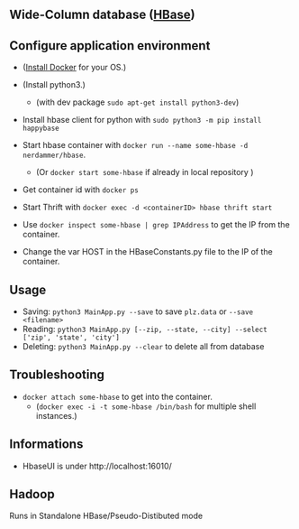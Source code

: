 ## Wide-Column database ([HBase](https://hbase.apache.org/))

## Configure application environment

* ([Install Docker](https://docs.docker.com/engine/installation/) for your OS.)

* (Install python3.)
    * (with dev package `sudo apt-get install python3-dev`)

* Install hbase client for python with `sudo python3 -m pip install happybase`

* Start hbase container with `docker run --name some-hbase -d nerdammer/hbase`.
    * (Or `docker start some-hbase` if already in local repository )

* Get container id with `docker ps`

* Start Thrift with `docker exec -d <containerID> hbase thrift start`

* Use `docker inspect some-hbase | grep IPAddress` to get the IP from the container.

* Change the var HOST in the HBaseConstants.py file to the IP of the container.

## Usage

 - Saving:   `python3 MainApp.py --save` to save `plz.data` or `--save <filename>`
 - Reading:  `python3 MainApp.py [--zip, --state, --city] --select ['zip', 'state', 'city']`
 - Deleting: `python3 MainApp.py --clear` to delete all from database

## Troubleshooting

* `docker attach some-hbase` to get into the container. 
    * (`docker exec -i -t some-hbase /bin/bash` for multiple shell instances.)


## Informations

* HbaseUI is under http://localhost:16010/

## Hadoop
Runs in Standalone HBase/Pseudo-Distibuted mode
